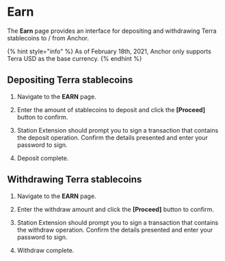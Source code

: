 # Earn

The **Earn** page provides an interface for depositing and withdrawing Terra stablecoins to / from Anchor.

{% hint style="info" %}
As of February 18th, 2021, Anchor only supports Terra USD as the base currency.
{% endhint %}

## Depositing Terra stablecoins

1. Navigate to the **EARN** page. 



2. Enter the amount of stablecoins to deposit and click the **\[Proceed\]** button to confirm.



3. Station Extension should prompt you to sign a transaction that contains the deposit operation. Confirm the details presented and enter your password to sign.



4. Deposit complete.



## Withdrawing Terra stablecoins

1. Navigate to the **EARN** page. 



2. Enter the withdraw amount and click the **\[Proceed\]** button to confirm.



3. Station Extension should prompt you to sign a transaction that contains the withdraw operation. Confirm the details presented and enter your password to sign.



4. Withdraw complete.

